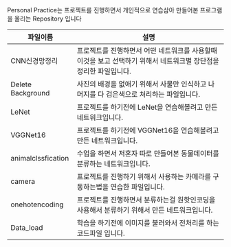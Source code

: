 Personal Practice는 프로젝트를 진행하면서 개인적으로 연습삼아 만들어본 프로그램을 올리는 Repository 입니다

|파일이름|설명|
|------|---|
|CNN신경망정리|프로젝트를 진행하면서 어떤 네트워크를 사용할때 이것을 보고 선택하기 위해서 네트워크별 장단점을 정리한 파일입니다.|
|Delete Background|사진의 배경을 없애기 위해서 사물만 인식하고 나머지를 다 검은색으로 처리하는 파일입니다.|
|LeNet|프로젝트를 하기전에 LeNet을 연습해볼려고 만든 네트워크입니다.|
|VGGNet16|프로젝트를 하기전에 VGGNet16을 연습해볼려고 만든 네트워크입니다.|
|animalclssfication|수업을 하면서 저혼자 따로 만들어본 동물데이터를 분류하는 네트워크입니다.|
|camera|프로젝트를 진행하기 위해서 사용하는 카메라를 구동하는법을 연습한 파일입니다.|
|onehotencoding|프로젝트를 진행하면서 분류하는걸 원핫인코딩을 사용해서 분류하기 위해서 만든 네트워크입니다.|
|Data_load|학습을 하기전에 이미지를 불러와서 전처리를 하는 코드파일 입니다.|
